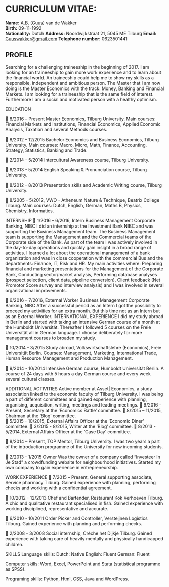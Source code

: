 # CURRICULUM VITAE: 
**Name:**  			A.B. (Guus) van de Wakker  
**Birth:**			09-11-1992  
**Nationality:**		Dutch 
**Address:**		Noordwijkstraat 21, 5045 ME Tilburg 
**Email:** 			Guuswakker@gmail.com 
**Telephone number:** 	0623501441 
## PROFILE 
Searching for a challenging traineeship in the beginning of 2017. I am looking for an traineeship to gain more work experience and to learn about the financial world. An traineeship could help me to show my skills as a responsible, independent and ambitious person. The Master that I am now doing is the Master Economics with the track: Money, Banking and Financial Markets. I am looking for a traineeship that is the same field of interest. Furthermore I am a social and motivated person with a healthy optimism.

EDUCATION

	8/2016 – Present	Master Economics, Tilburg University. 
Main courses: Financial Markets and Institutions, Financial Economics, Applied Economic Analysis, Taxation and several Methods courses. 

	8/2012 – 12/2015	Bachelor Economics and Business Economics, Tilburg University. 
Main courses: Macro, Micro, Math, Finance, Accounting, Strategy, Statistics, Banking and Trade.   

	2/2014 - 5/2014	Intercultural Awareness course, Tilburg University. 

	8/2013 - 5/2014	English Speaking & Pronunciation course, Tilburg University.

	8/2012 - 8/2013	Presentation skills and Academic Writing course, Tilburg University.

	8/2005 - 5/2012, 	VWO - Atheneum Nature & Technique, Beatrix College Tilburg.
Main courses: Dutch, English, German, Maths B, Physics, Chemistry, Informatics.

INTERNSHIP
	1/2016 – 6/2016,	Intern Business Management Corporate Banking, NIBC 
I did an internship at the Investment Bank NIBC and was supporting the Business Management team. The Business Management team is supporting the Management and the Commercial teams of the Corporate side of the Bank. As part of the team I was actively involved in the day-to-day operations and quickly gain insight in a broad range of activities. I learned a lot about the operational management of a bank organization and was in close cooperation with the commercial Bus and the departments: Finance, IT, Risk and HR. 
My main activities where: Preparing financial and marketing presentations for the Management of the Corporate Bank, Conducting sector/market analysis, Performing database analyses (prospect selection, client data, pipeline conversion), Client feedback (Net Promotor Score survey and interview analysis) and I was involved in several organizational improvements. 

	6/2016 – 7/2016,	External Worker Business Management Corporate Banking, NIBC 
After a successful period as an Intern I got the possibility to proceed my activities for an extra month. But this time not as an Intern but as an External Worker.
INTERNATIONAL EXPERIENCE
I did my study abroad in Berlin and started with taking an intensive German course of a month at the Humboldt Universität. Thereafter I followed 5 courses on the Freie Universität all in German language. I choose deliberately for more management courses to broaden my study. 

	10/2014 - 3/2015	Study abroad, Volkswirtschaftslehre (Economics), Freie Universität Berlin. Courses: Management, Marketing, International Trade, Human Resource Management and Production Management.

	9/2014 - 10/2014	Intensive German course,  Humboldt Universitӓt Berlin. 
A course of 24 days with 5 hours a day German course and every week several cultural classes. 

ADDITIONAL ACTIVITIES
Active member at Asset| Economics, a study association linked to the economic faculty of Tilburg University. I was being a part of different committees and gained experience with planning, organising, acquisition, writing, meetings and leading meetings. 
	9/2016 - Present,	Secretary at the ‘Economics Battle’ committee.
	8/2015 – 11/2015, 	Chairman at the ‘Blog’ committee.		
	5/2015 - 10/2015, 	External Affairs Officer at the ‘Economic Diner’ committee. 
	3/2015 - 8/2015,	Writer at the ‘Blog’ committee. 
	8/2013 - 5/2014,	External Affairs Officer at the ‘Case Day’ committee.

	8/2014 – Present, 	TOP Mentor, Tilburg University. 
I was two years a part of the introduction programme of the University for new incoming students. 

	2/2013 - 1/2015	Owner
Was the owner of a company called  “Investeer In Je Stad” a crowdfunding website for neighbourhood initiatives. Started my own company to gain experience in entrepreneurship.

WORK EXPERIENCE
	7/2015 – Present,	General supporting associate, Service pharmacy Tilburg. 
Gained experience with planning, performing checks and working with a confidential agreement. 

	10/2012 - 12/2013	Chef and Bartender, Restaurant Kok Verhoeven Tilburg. 
A chic and qualitative restaurant specialised in fish. Gained experience with working disciplined, representative and accurate.

	6/2010 - 10/2011	Order Picker and Controller, Versteijnen Logistics Tilburg. 
Gained experience with planning and performing checks. 

	2/2008 - 3/2008	Social internship, Crèche het Dijkje Tilburg. 
Gained experience with taking care of heavily mentally and physically handicapped children. 
 
SKILLS
Language skills:		Dutch:	Native  		English: Fluent 	German: Fluent  

Computer skills:		Word, Excel, PowerPoint and Stata (statistical  programme as SPSS).

Programing skills:	 	Python, Html, CSS, Java and WordPress. 

